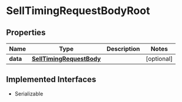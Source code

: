 

# SellTimingRequestBodyRoot


## Properties

Name | Type | Description | Notes
------------ | ------------- | ------------- | -------------
**data** | [**SellTimingRequestBody**](SellTimingRequestBody.md) |  |  [optional]


## Implemented Interfaces

* Serializable


